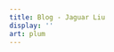 ```yaml
---
title: Blog - Jaguar Liu
display: ''
art: plum
---
```


<SubNav />

<ListPosts only-date type="blog" />
